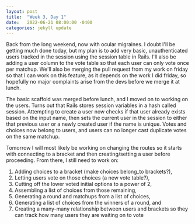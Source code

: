 ```yaml
---
layout: post
title:  "Week 3, Day 1"
date:   2022-06-21 08:00:00 -0400
categories: jekyll update
---
```


Back from the long weekend, now with ocular migraines. I doubt I'll be getting much done today, but my plan is to add very basic, unauthenticated users tracked in the session using the session table in Rails. I'll also be adding a user column to the vote table so that each user can only vote once per matchup. We'll also be merging the pull request from my work on friday so that I can work on this feature, as it depends on the work I did friday, so hopefully no major complaints arise from the devs before we merge it at lunch.

The basic scaffold was merged before lunch, and I moved on to working on the users. Turns out that Rails stores session variables in a hash called session. Attempting to create a user now checks if that user already exists based on the input name, then sets the current user in the session to either that previous user or a newly created user if the name is unique. Votes and choices now belong to users, and users can no longer cast duplicate votes on the same matchup.

Tomorrow I will most likely be working on changing the routes so it starts with connecting to a bracket and then creating/setting a user before proceeding. From there, I still need to work on:

1. Adding choices to a bracket (make choices belong_to brackets?), 
2. Letting users vote on those choices (a new vote table?), 
3. Cutting off the lower voted initial options to a power of 2,
4. Assembling a list of choices from those remaining, 
5. Generating a round  and matchups from a list of choices,  
6. Generating a list of choices from the winners of a round, and
7. Creating a many-many relationship between users and brackets so they can track how many users they are waiting on to vote
